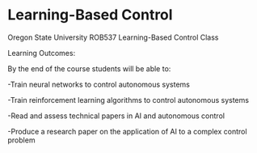 # Learning-Based Control
Oregon State University ROB537 Learning-Based Control Class

Learning Outcomes: 

By the end of the course students will be able to: 

-Train neural networks to control autonomous systems

-Train reinforcement learning algorithms to control autonomous systems 

-Read and assess technical papers in AI and autonomous control 

-Produce a research paper on the application of AI to a complex control problem 
